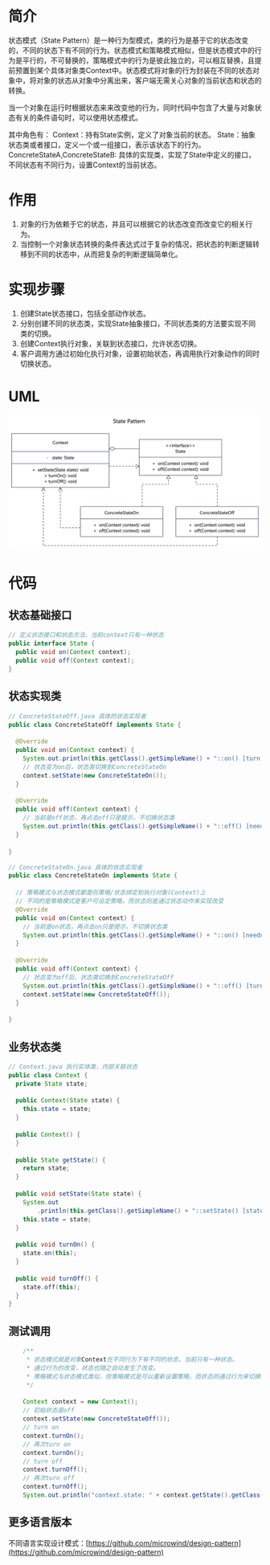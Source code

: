 # 简介
状态模式（State Pattern）是一种行为型模式，类的行为是基于它的状态改变的，不同的状态下有不同的行为。状态模式和策略模式相似，但是状态模式中的行为是平行的，不可替换的，策略模式中的行为是彼此独立的，可以相互替换，且提前预置到某个具体对象类Context中。状态模式将对象的行为封装在不同的状态对象中，将对象的状态从对象中分离出来，客户端无需关心对象的当前状态和状态的转换。

当一个对象在运行时根据状态来来改变他的行为，同时代码中包含了大量与对象状态有关的条件语句时，可以使用状态模式。

其中角色有：
Context：持有State实例，定义了对象当前的状态。
State：抽象状态类或者接口，定义一个或一组接口，表示该状态下的行为。
ConcreteStateA,ConcreteStateB: 具体的实现类，实现了State中定义的接口，不同状态有不同行为，设置Context的当前状态。

# 作用
1. 对象的行为依赖于它的状态，并且可以根据它的状态改变而改变它的相关行为。
2. 当控制一个对象状态转换的条件表达式过于复杂的情况，把状态的判断逻辑转移到不同的状态中，从而把复杂的判断逻辑简单化。

# 实现步骤
1. 创建State状态接口，包括全部动作状态。
2. 分别创建不同的状态类，实现State抽象接口，不同状态类的方法要实现不同类的切换。
3. 创建Context执行对象，关联到状态接口，允许状态切换。
4. 客户调用方通过初始化执行对象，设置初始状态，再调用执行对象动作的同时切换状态。

# UML
<img src="../docs/uml/state-pattern.png">

# 代码

## 状态基础接口
```java
// 定义状态接口和状态方法，当前context只有一种状态
public interface State {
  public void on(Context context);
  public void off(Context context);
}
```

## 状态实现类 
```java
// ConcreteStateOff.java 具体的状态实现者
public class ConcreteStateOff implements State {

  @Override
  public void on(Context context) {
    System.out.println(this.getClass().getSimpleName() + "::on() [turn ON ok!]");
    // 状态变为on后，状态类切换到ConcreteStateOn
    context.setState(new ConcreteStateOn());
  }

  @Override
  public void off(Context context) {
    // 当前是off状态，再点击off只是提示，不切换状态类
    System.out.println(this.getClass().getSimpleName() + "::off() [needn't switch, state is OFF.]");
  }

}
```

```java
// ConcreteStateOn.java 具体的状态实现者
public class ConcreteStateOn implements State {

  // 策略模式与状态模式都是将策略/状态绑定到执行对象(Context)上
  // 不同的是策略模式是客户可设定策略，而状态则是通过状态动作来实现改变
  @Override
  public void on(Context context) {
    // 当前是on状态，再点击on只是提示，不切换状态类
    System.out.println(this.getClass().getSimpleName() + "::on() [needn't switch, state is ON.]");
  }

  @Override
  public void off(Context context) {
    // 状态变为off后，状态类切换到ConcreteStateOff
    System.out.println(this.getClass().getSimpleName() + "::off() [turn OFF ok!]");
    context.setState(new ConcreteStateOff());
  }

}
```

## 业务状态类
```java
// Context.java 执行实体类，内部关联状态
public class Context {
  private State state;

  public Context(State state) {
    this.state = state;
  }

  public Context() {
  }

  public State getState() {
    return state;
  }

  public void setState(State state) {
    System.out
        .println(this.getClass().getSimpleName() + "::setState() [state = " + state.getClass().getSimpleName() + "]");
    this.state = state;
  }

  public void turnOn() {
    state.on(this);
  }

  public void turnOff() {
    state.off(this);
  }
}
```

## 测试调用
```java
    /**
     * 状态模式就是对象Context在不同行为下有不同的状态，当前只有一种状态。
     * 通过行为的改变，状态也随之自动发生了改变。
     * 策略模式与状态模式类似，但策略模式是可以重新设置策略，而状态则通过行为来切换状态。
     */

    Context context = new Context();
    // 初始状态是off
    context.setState(new ConcreteStateOff());
    // turn on
    context.turnOn();
    // 再次turn on
    context.turnOn();
    // turn off
    context.turnOff();
    // 再次turn off
    context.turnOff();
    System.out.println("context.state: " + context.getState().getClass().getSimpleName());
```
## 更多语言版本
不同语言实现设计模式：[https://github.com/microwind/design-pattern](https://github.com/microwind/design-pattern)